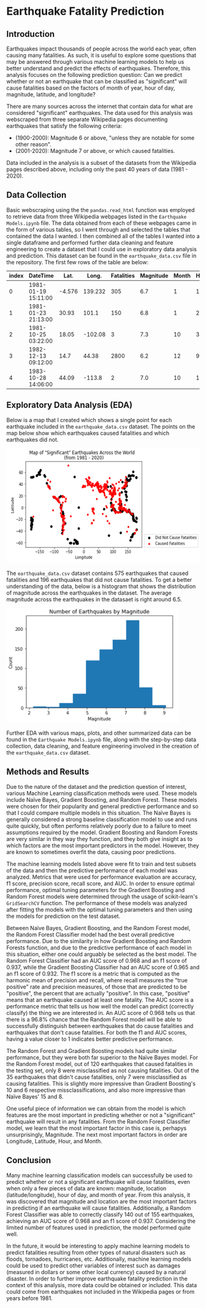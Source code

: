 # Earthquake Fatality Prediction

## Introduction
Earthquakes impact thousands of people across the world each year, often causing many fatalities. As such, it is useful to explore some questions that may be answered through various machine learning models to help us better understand and predict the effects of earthquakes. Therefore, this analysis focuses on the following prediction question: 
Can we predict whether or not an earthquake that can be classified as "significant" will cause fatalities based on the factors of month of year, hour of day, magnitude, latitude, and longitude?

There are many sources across the internet that contain data for what are considered "significant" earthquakes. The data used for this analysis was webscraped from three separate Wikipedia pages documenting earthquakes that satisfy the following criteria:

  - (1900-2000): Magnitude 6 or above, "unless they are notable for some other reason".
  - (2001-2020): Magnitude 7 or above, or which caused fatalities.

Data included in the analysis is a subset of the datasets from the Wikipedia pages described above, including only the past 40 years of data (1981 - 2020).

## Data Collection

Basic webscraping using the the `pandas.read_html` function was employed to retrieve data from three Wikipedia webpages listed in the `Earthquake Models.ipynb` file. The data obtained from each of these webpages came in the form of various tables, so I went through and selected the tables that contained the data I wanted. I then combined all of the tables I wanted into a single dataframe and performed further data cleaning and feature engineering to create a dataset that I could use in exploratory data analysis and prediction. This dataset can be found in the `earthquake_data.csv` file in the repository. The first few rows of the table are below:

| index	| DateTime | Lat.	| Long. 	| Fatalities |	Magnitude |	Month |	Hour |	Fatalities_bool |
| ----- | -------- | ---- | -------  | ---------- | ---------- | ----- | ---- | ---------------- |
|0	|1981-01-19 15:11:00	| -4.576 | 139.232|	305 |	6.7	| 1 |	15 |	True |
|1	|1981-01-23 21:13:00	| 30.93 |	101.1	| 150 |	6.8	| 1 |	21 |	True |
|2	|1981-10-25 03:22:00	| 18.05 |	-102.08 |	3 |	7.3 |	10 |	3 |	True |
|3	|1982-12-13 09:12:00	| 14.7 | 44.38|	2800 |	6.2 |	12 |	9	| True |
|4	|1983-10-28 14:06:00	| 44.09 |	-113.8|	2	| 7.0 |	10 |	14 |	True |


## Exploratory Data Analysis (EDA)

Below is a map that I created which shows a single point for each earthquake included in the `earthquake_data.csv` dataset. The points on the map below show which earthquakes caused fatalities and which earthquakes did not.

<img src="https://github.com/tgrimm14/Project_Stat426/blob/main/earthquakes_map.png" width="600" height="300">

The `earthquake_data.csv` dataset contains 575 earthquakes that caused fatalities and 196 earthquakes that did not cause fatalities. To get a better understanding of the data, below is a histogram that shows the distribution of magnitude across the earthquakes in the dataset. The average magnitude across the earthquakes in the datasaet is right around 6.5.

<img src="https://github.com/tgrimm14/Project_Stat426/blob/main/earthquakes_by_magnitude.png" width="450" height="300">

Further EDA with various maps, plots, and other summarized data can be found in the `Earthquake Models.ipynb` file, along with the step-by-step data collection, data cleaning, and feature engineering involved in the creation of the `earthquake_data.csv` dataset.

## Methods and Results
Due to the nature of the dataset and the prediction question of interest, various Machine Learning classification methods were used. These models include Naïve Bayes, Gradient Boosting, and Random Forest. These models were chosen for their popularity and general predictive performance and so that I could compare multiple models in this situation. The Naïve Bayes is generally considered a strong baseline classification model to use and runs quite quickly, but often performs relatively poorly due to a failure to meet assumptions required by the model. Gradient Boosting and Random Forests are very similar in they way they function, and they both give insight as to which factors are the most important predictors in the model. However, they are known to sometimes overfit the data, causing poor predictions.

The machine learning models listed above were fit to train and test subsets of the data and then the predictive performance of each model was analyzed. Metrics that were used for performance evaluation are accuracy, f1 score, precision score, recall score, and AUC. In order to ensure optimal performance, optimal tuning parameters for the Gradient Boosting and Random Forest models were determined through the usage of scikit-learn's `GridSearchCV` function. The performance of these models was analyzed after fitting the models with the optimal tuning parameters and then using the models for prediction on the test dataset.

Between Naïve Bayes, Gradient Boosting, and the Random Forest model, the Random Forest Classifier model had the best overall predictive performance. Due to the similarity in how Gradient Boosting and Random Forests function, and due to the predictive performance of each model in this situation, either one could arguably be selected as the best model. The Random Forest Classifier had an AUC score of 0.968 and an f1 score of 0.937, while the Gradient Boosting Classifier had an AUC score of 0.965 and an f1 score of 0.932. The f1 score is a metric that is computed as the harmonic mean of precision and recall, where recall measures the "true positive" rate and precision measures, of those that are predicted to be "positive", the percent that are actually "positive". In this case, "positive" means that an earthquake caused at least one fatality. The AUC score is a performance metric that tells us how well the model can predict (correctly classify) the thing we are interested in. An AUC score of 0.968 tells us that there is a 96.8% chance that the Random Forest model will be able to successfully distinguish between earthquakes that do cause fatalities and earthquakes that don't cause fatalities. For both the f1 and AUC scores, having a value closer to 1 indicates better predictive performance.

The Random Forest and Gradient Boosting models had quite similar performance, but they were both far superior to the Naïve Bayes model. For the Random Forest model, out of 120 earthquakes that caused fatalities in the testing set, only 8 were misclassified as not causing fatalities. Out of the 35 earthquakes that didn't cause fatalities, only 7 were misclassified as causing fatalities. This is slightly more impressive than Gradient Boosting's 10 and 6 respective missclassifications, and also more impressive than Naïve Bayes' 15 and 8.

One useful piece of information we can obtain from the model is which features are the most important in predicting whether or not a "significant" earthquake will result in any fatalities. From the Random Forest Classifier model, we learn that the most important factor in this case is, perhapys unsurprisingly, Magnitude. The next most important factors in order are Longitude, Latitude, Hour, and Month.

## Conclusion
Many machine learning classification models can successfully be used to predict whether or not a significant earthquake will cause fatalities, even when only a few pieces of data are known: magnitude, location (latitude/longitude), hour of day, and month of year. From this analysis, it was discovered that magnitude and location are the most important factors in predicting if an earthquake will cause fatalities. Additionally, a Random Forest Classifier was able to correctly classify 140 out of 155 earthquakes, achieving an AUC score of 0.968 and an f1 score of 0.937. Considering the limited number of features used in prediction, the model performed quite well.

In the future, it would be interesting to apply machine learning models to predict fatalities resulting from other types of natural disasters such as floods, tornadoes, hurricanes, etc. Additionally, machine learning models could be used to predict other variables of interest such as damages (measured in dollars or some other local currency) caused by a natural disaster. In order to further improve earthquake fatality prediction in the context of this analysis, more data could be obtained or included. This data could come from earthquakes not included in the Wikipedia pages or from years before 1981.

